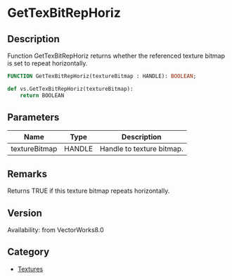 # GetTexBitRepHoriz

## Description
Function GetTexBitRepHoriz returns whether the referenced texture bitmap is set to repeat horizontally.

```pascal
FUNCTION GetTexBitRepHoriz(textureBitmap : HANDLE): BOOLEAN;
```

```python
def vs.GetTexBitRepHoriz(textureBitmap):
    return BOOLEAN
```

## Parameters
|Name|Type|Description|
|---|---|---|
|textureBitmap|HANDLE|Handle to texture bitmap.|

## Remarks
Returns TRUE if this texture bitmap repeats horizontally.

## Version
Availability: from VectorWorks8.0

## Category
* [Textures](../Categories/Textures.md)
